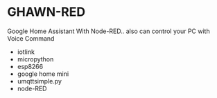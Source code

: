 # GHAWN-RED
Google Home Assistant With Node-RED.. also can control your PC with Voice Command
- iotlink
- micropython
- esp8266
- google home mini
- umqttsimple.py
- node-RED